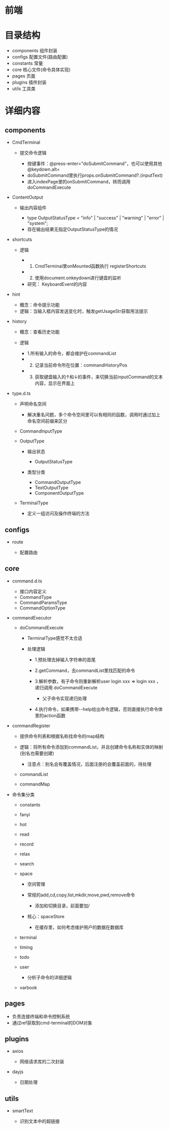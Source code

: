 # 前端

# 目录结构

- components   组件封装
- configs      配置文件(路由配置)
- constants    常量
- core         核心文件(命令具体实现)
- pages        页面 
- plugins      插件封装
- utils        工具类

# 详细内容

## components

- CmdTerminal

	- 提交命令逻辑

		- 按键事件：@press-enter="doSubmitCommand"，也可以使用其他 @keydown.alt=
		- doSubmitCommand里执行props.onSubmitCommand?.(inputText)
		- 进入indexPage里的onSubmitCommand，转而调用doCommandExecute

- ContentOutput

	- 输出内容组件

		- type OutputStatusType = "info" | "success" | "warning" | "error" | "system";
		- 存在输出结果无指定OutputStatusType的情况

- shortcuts

	- 逻辑

		- 1. CmdTerminal里onMounted函数执行 registerShortcuts
		- 2. 使用document.onkeydown进行键盘的监听
		- 研究： KeyboardEvent的内容

- hint

	- 概念：命令提示功能
	- 逻辑：当输入框内容发送变化时，触发getUsageStr获取用法提示

- history

	- 概念：查看历史功能
	- 逻辑

		- 1.所有输入的命令，都会维护在commandList
		- 2. 记录当前命令所在位置：commandHistoryPos
		- 3. 获取键盘输入的↑和↓的事件，来切换当前inputCommand的文本内容，显示在界面上

- type.d.ts

	- 声明命名空间

		- 解决重名问题，多个命令空间里可以有相同的函数，调用时通过加上命名空间前缀来区分

	- CommandInputType
	- OutputType

		- 输出状态

			- OutputStatusType

		- 类型分类

			- CommandOutputType
			- TextOutputType
			- ComponentOutputType

	- TerminalType

		- 定义一组访问及操作终端的方法

## configs

- route

	- 配置路由

## core

- command.d.ts

	- 接口内容定义
	- CommandType
	- CommandParamsType
	- CommandOptionType

- commandExecutor

	- doCommandExecute

		- TerminalType感觉不太合适
		- 处理逻辑

			- 1.预处理去掉输入字符串的首尾
			- 2.getCommand，去commandList里找匹配的命令
			- 3.解析参数，有子命令则重新解析user login xxx => login xxx ，递归调用 doCommandExecute

				- 父子命令实现递归处理

			- 4.执行命令，如果携带--help给出命令逻辑，否则直接执行命令体里的action函数

- commandRegister

	- 提供命令列表和根据名称找命令的map结构
	- 逻辑：将所有命令添加到commandList，并且创建命令名称和实体的映射(别名也需要创建)

		- 注意点：别名会有覆盖情况，后面注册的会覆盖前面的，待处理

	- commandList
	- commandMap

- 命令集分类

	- constants
	- fanyi
	- hot
	- read
	- record
	- relax
	- search
	- space

		- 空间管理
		- 常规的add,cd,copy,list,mkdir,move,pwd,remove命令

			- 添加和切换目录，前面要加/

		- 核心：spaceStore

			- 在缓存里，如何考虑维护用户的数据在数据库

	- terminal
	- timing
	- todo
	- user

		- 分析子命令的详细逻辑

	- varbook

## pages

- 负责连接终端和命令控制系统
- 通过ref获取到cmd-terminal的DOM对象

## plugins

- axios

	- 网络请求库的二次封装

- dayjs

	- 日期处理

## utils

- smartText

	- 识别文本中的超链接